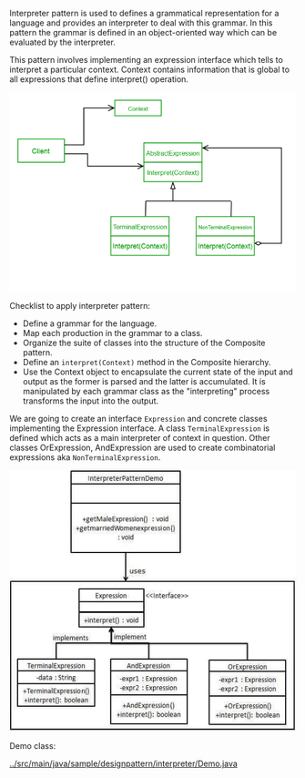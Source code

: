 

Interpreter pattern is used to defines a grammatical representation for a language and provides an interpreter to deal with this grammar. In this pattern the grammar is defined in an object-oriented way which can be evaluated by the interpreter.

This pattern involves implementing an expression interface which tells to interpret a particular context. Context contains information that is global to all expressions that define interpret() operation.

![pattern uml diagram](./images/uml_interpreter_pattern.png)

Checklist to apply interpreter pattern:
- Define a grammar for the language.
- Map each production in the grammar to a class.
- Organize the suite of classes into the structure of the Composite pattern.
- Define an `interpret(Context)` method in the Composite hierarchy.
- Use the Context object to encapsulate the current state of the input and output as the former is parsed and the latter is accumulated. It is manipulated by each grammar class as the "interpreting" process transforms the input into the output.

We are going to create an interface `Expression` and concrete classes implementing the Expression interface. A class `TerminalExpression` is defined which acts as a main interpreter of context in question. Other classes OrExpression, AndExpression are used to create combinatorial expressions aka `NonTerminalExpression`.

![pattern diagram](./images/interpreter_pattern_uml_diagram.jpg)

Demo class:

[../src/main/java/sample/designpattern/interpreter/Demo.java](../src/main/java/sample/designpattern/interpreter/Demo.java)
